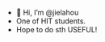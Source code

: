 - 👋 Hi, I’m @jielahou
- One of HIT students.
- Hope to do sth USEFUL!

<!---
jielahou/jielahou is a ✨ special ✨ repository because its `README.md` (this file) appears on your GitHub profile.
You can click the Preview link to take a look at your changes.
--->
